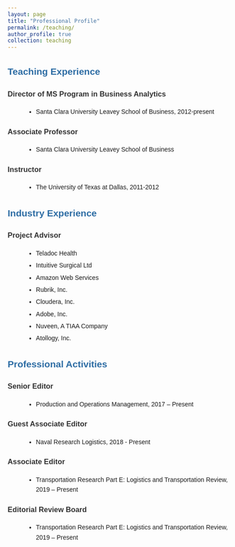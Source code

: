 ```yaml
---
layout: page
title: "Professional Profile"
permalink: /teaching/
author_profile: true
collection: teaching
---
```


<html lang="en">
<head>
    <meta charset="UTF-8">
    <meta name="viewport" content="width=device-width, initial-scale=1.0">
    <title>Professional Profile</title>
    <style>
        body {
            font-family: Arial, sans-serif;
            line-height: 1.6;
            margin: 20px;
        }
        h1 {
            border-bottom: 2px solid #333;
            padding-bottom: 10px;
        }
        h2 {
            color: #2e6da4;
            margin-top: 30px;
        }
        h3 {
            margin-top: 20px;
            color: #333;
        }
        ul {
            list-style-type: disc;
            margin: 10px 0 20px 40px;
        }
        li {
            margin-bottom: 5px;
        }
    </style>
</head>
<body>

<h2>Teaching Experience</h2>
<h3>Director of MS Program in Business Analytics</h3>
<ul>
    <li>Santa Clara University Leavey School of Business, 2012-present</li>
</ul>

<h3>Associate Professor</h3>
<ul>
    <li>Santa Clara University Leavey School of Business</li>
</ul>

<h3>Instructor</h3>
<ul>
    <li>The University of Texas at Dallas, 2011-2012</li>
</ul>

<h2>Industry Experience</h2>
<h3>Project Advisor</h3>
<ul>
    <li>Teladoc Health</li>
    <li>Intuitive Surgical Ltd</li>
    <li>Amazon Web Services</li>
    <li>Rubrik, Inc.</li>
    <li>Cloudera, Inc.</li>
    <li>Adobe, Inc.</li>
    <li>Nuveen, A TIAA Company</li>
    <li>Atollogy, Inc.</li>
</ul>

<h2>Professional Activities</h2>
<h3>Senior Editor</h3>
<ul>
    <li>Production and Operations Management, 2017 – Present</li>
</ul>

<h3>Guest Associate Editor</h3>
<ul>
    <li>Naval Research Logistics, 2018 - Present</li>
</ul>

<h3>Associate Editor</h3>
<ul>
    <li>Transportation Research Part E: Logistics and Transportation Review, 2019 – Present</li>
</ul>

<h3>Editorial Review Board</h3>
<ul>
    <li>Transportation Research Part E: Logistics and Transportation Review, 2019 – Present</li>
</ul>

</body>
</html>
